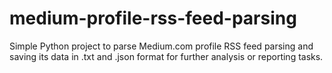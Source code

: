 # medium-profile-rss-feed-parsing
Simple Python project to parse Medium.com profile RSS feed parsing and saving its data in .txt and .json format for further analysis or reporting tasks.
